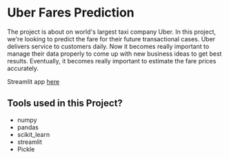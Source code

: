 # Uber Fares Prediction

The project is about on world's largest taxi company Uber. In this project, we're looking to predict the fare for their future transactional cases. Uber delivers service to customers daily. Now it becomes really important to manage their data properly to come up with new business ideas to get best results. Eventually, it becomes really important to estimate the fare prices accurately.

Streamlit app [here](https://adhamaymanelsayed-uber-fares-prediction-uber-app-0e3i3b.streamlit.app/)

## Tools used in this Project?

* numpy
* pandas
* scikit_learn
* streamlit
* Pickle
